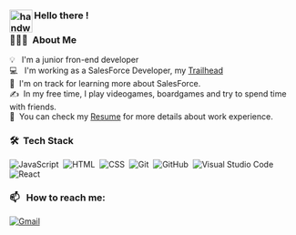 ### <img alt="handwavegif" src="https://user-images.githubusercontent.com/39513876/112366216-8cfe7400-8cfe-11eb-8116-7d3dbae20e97.gif" width='40' align="left"/> Hello there !

### 👨🏻‍💻 &nbsp;About Me

💡 &nbsp; I'm a junior fron-end developer \
💻 &nbsp; I'm working as a SalesForce Developer, my [Trailhead](https://trailblazer.me/id?lang=en_US)\
🌱 &nbsp;I'm on track for learning more about SalesForce.\
✍️ &nbsp;In my free time, I play videogames, boardgames and try to spend time with friends.\
📄 &nbsp;You can check my [Resume](https://voronezh.hh.ru/resume/dc255a44ff091539490039ed1f744749514c74) for more details about work experience.


### 🛠 &nbsp;Tech Stack

![JavaScript](https://img.shields.io/badge/-JavaScript-05122A?style=flat&logo=javascript)&nbsp;
![HTML](https://img.shields.io/badge/-HTML-05122A?style=flat&logo=HTML5)&nbsp;
![CSS](https://img.shields.io/badge/-CSS-05122A?style=flat&logo=CSS3&logoColor=1572B6)&nbsp;
![Git](https://img.shields.io/badge/-Git-05122A?style=flat&logo=git)&nbsp;
![GitHub](https://img.shields.io/badge/-GitHub-05122A?style=flat&logo=github)&nbsp;
![Visual Studio Code](https://img.shields.io/badge/-Visual%20Studio%20Code-05122A?style=flat&logo=visual-studio-code&logoColor=007ACC)&nbsp;
![React](https://img.shields.io/badge/-React-000?&logo=React)

### 📫 &nbsp; How to reach me:

<a href="mailto:sevamark88@gmail.com"><img alt="Gmail" src="https://img.shields.io/badge/Gmail-D14836?style=flat&logo=gmail&logoColor=white" /></a> &nbsp;


<!--
**SevaMarkov88/SevaMarkov88** is a ✨ _special_ ✨ repository because its `README.md` (this file) appears on your GitHub profile.

Here are some ideas to get you started:

- 🔭 I’m currently working on ...
- 🌱 I’m currently learning ...
- 👯 I’m looking to collaborate on ...
- 🤔 I’m looking for help with ...
- 💬 Ask me about ...
- 📫 How to reach me: ...
- 😄 Pronouns: ...
- ⚡ Fun fact: ...
-->
